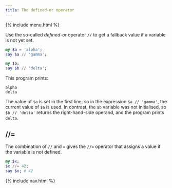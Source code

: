 ```yaml
---
title: The defined-or operator
---
```


{% include menu.html %}

Use the so-called _defined-or_ operator `//` to get a fallback value if a variable is not yet set.

```raku
my $a = 'alpha';
say $a // 'gamma';

my $b;
say $b // 'delta';
```

This program prints:

```
alpha
delta
```

The value of `$a` is set in the first line, so in the expression `$a // 'gamma'`, the current value of `$a` is used. In contrast, the `$b` variable was not initialised, so `$b // 'delta'` returns the right-hand-side operand, and the program prints `delta`.

## //=

The combination of `//` and `=` gives the `//=` operator that assigns a value if the variable is not defined.

```raku
my $x;
$x //= 42;
say $x; # 42
```

{% include nav.html %}
